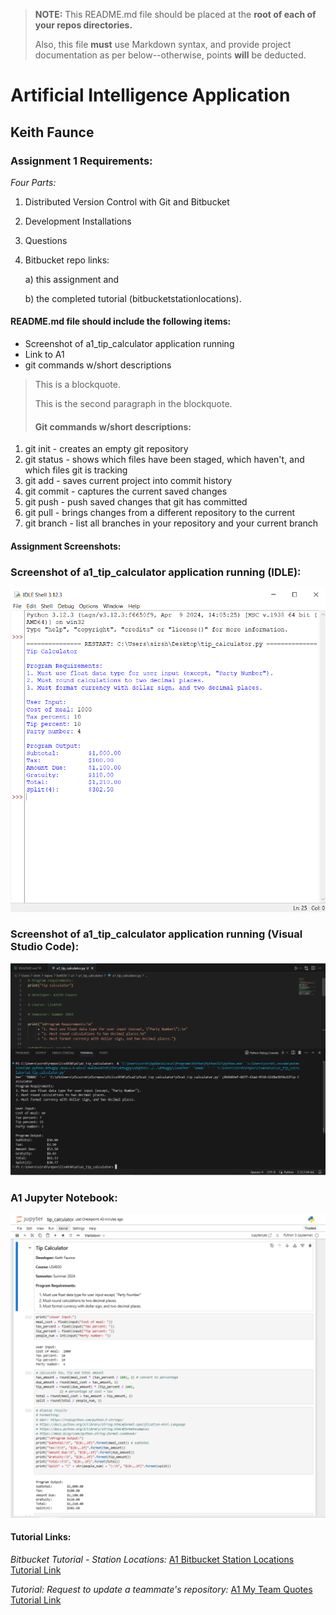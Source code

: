 > **NOTE:** This README.md file should be placed at the **root of each of your repos directories.**
>
>Also, this file **must** use Markdown syntax, and provide project documentation as per below--otherwise, points **will** be deducted.
>

# Artificial Intelligence Application

## Keith Faunce

### Assignment 1 Requirements:

*Four Parts:*

1. Distributed Version Control with Git and Bitbucket
2. Development Installations
3. Questions
4. Bitbucket repo links:

   a) this assignment and

   b) the completed tutorial (bitbucketstationlocations).

#### README.md file should include the following items:

* Screenshot of a1_tip_calculator application running
* Link to A1
* git commands w/short descriptions

> This is a blockquote.
> 
> This is the second paragraph in the blockquote.
>
> #### Git commands w/short descriptions:

1. git init - creates an empty git repository
2. git status - shows which files have been staged, which haven't, and which files git is tracking
3. git add - saves current project into commit history
4. git commit - captures the current saved changes
5. git push - push saved changes that git has committed 
6. git pull - brings changes from a different repository to the current
7. git branch - list all branches in your repository and your current branch

#### Assignment Screenshots:

### Screenshot of a1_tip_calculator application running (IDLE):

![Python Installation Screenshot IDLE](img/a1_tip_calculator_idle.PNG)

### Screenshot of a1_tip_calculator application running (Visual Studio Code):

![Python Installation Screenshot VS Code](img/a1_tip_calculator_vs_code.PNG)

### A1 Jupyter Notebook:

![tip_calculator.ipynb](img/a1_jupyter_notebook.PNG "A1 Jupyter Notebook")


#### Tutorial Links:

*Bitbucket Tutorial - Station Locations:*
[A1 Bitbucket Station Locations Tutorial Link](https://bitbucket.org/username/bitbucketstationlocations/ "Bitbucket Station Locations")

*Tutorial: Request to update a teammate's repository:*
[A1 My Team Quotes Tutorial Link](https://bitbucket.org/lis4930_keithfaunce/bitbucketstationlocations/src/main/ "My Team Quotes Tutorial")
